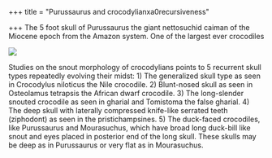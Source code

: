 +++
title = "Purussaurus and crocodylianxa0recursiveness"

+++
The 5 foot skull of Purussaurus the giant nettosuchid caiman of the
Miocene epoch from the Amazon system. One of the largest ever crocodiles

[![](https://i1.wp.com/photos1.blogger.com/hello/133/1300/400/purussaurus.jpg)](http://photos1.blogger.com/hello/133/1300/640/purussaurus.jpg)

Studies on the snout morphology of crocodylians points to 5 recurrent
skull types repeatedly evolving their midst: 1) The generalized skull
type as seen in Crocodylus niloticus the Nile crocodile. 2) Blunt-nosed
skull as seen in Osteolamus tetrapsis the African dwarf crocodile. 3)
The long-slender snouted crocodile as seen in gharial and Tomistoma the
false gharial. 4) The deep skull with laterally compressed knife-like
serrated teeth (ziphodont) as seen in the pristichampsines. 5) The
duck-faced crocodiles, like Purussaurus and Mourasuchus, which have
broad long duck-bill like snout and eyes placed in posterior end of the
long skull. These skulls may be deep as in Purussaurus or very flat as
in Mourasuchus.
